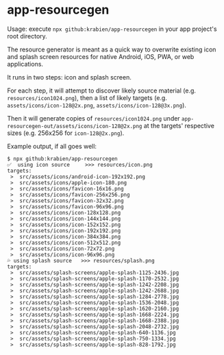 # app-resourcegen

Usage: execute `npx github:krabien/app-resourcegen` in your app project's root directory.

The resource generator is meant as a quick way to overwrite existing icon and splash screen 
resources for native Android, iOS, PWA, or web applications.

It runs in two steps: icon and splash screen.

For each step, it will attempt to discover likely source material (e.g. `resources/icon1024.png`), 
then a list of likely targets (e.g. `assets/icons/icon-128@2x.png`, `assets/icons/icon-128@3x.png`).

Then it will generate copies of `resources/icon1024.png` 
under `app-resourcegen-out/assets/icons/icon-128@2x.png` 
at the targets' respective sizes (e.g. 256x256 for `icon-128@2x.png`).


Example output, if all goes well:

```
$ npx github:krabien/app-resourcegen
✅  using icon source     >>> resources/icon.png
targets:
 >  src/assets/icons/android-icon-192x192.png
 >  src/assets/icons/apple-icon-180.png
 >  src/assets/icons/favicon-16x16.png
 >  src/assets/icons/favicon-256x256.png
 >  src/assets/icons/favicon-32x32.png
 >  src/assets/icons/favicon-96x96.png
 >  src/assets/icons/icon-128x128.png
 >  src/assets/icons/icon-144x144.png
 >  src/assets/icons/icon-152x152.png
 >  src/assets/icons/icon-192x192.png
 >  src/assets/icons/icon-384x384.png
 >  src/assets/icons/icon-512x512.png
 >  src/assets/icons/icon-72x72.png
 >  src/assets/icons/icon-96x96.png
💦 using splash source   >>> resources/splash.png
targets:
 >  src/assets/splash-screens/apple-splash-1125-2436.jpg
 >  src/assets/splash-screens/apple-splash-1170-2532.jpg
 >  src/assets/splash-screens/apple-splash-1242-2208.jpg
 >  src/assets/splash-screens/apple-splash-1242-2688.jpg
 >  src/assets/splash-screens/apple-splash-1284-2778.jpg
 >  src/assets/splash-screens/apple-splash-1536-2048.jpg
 >  src/assets/splash-screens/apple-splash-1620-2160.jpg
 >  src/assets/splash-screens/apple-splash-1668-2224.jpg
 >  src/assets/splash-screens/apple-splash-1668-2388.jpg
 >  src/assets/splash-screens/apple-splash-2048-2732.jpg
 >  src/assets/splash-screens/apple-splash-640-1136.jpg
 >  src/assets/splash-screens/apple-splash-750-1334.jpg
 >  src/assets/splash-screens/apple-splash-828-1792.jpg
 
